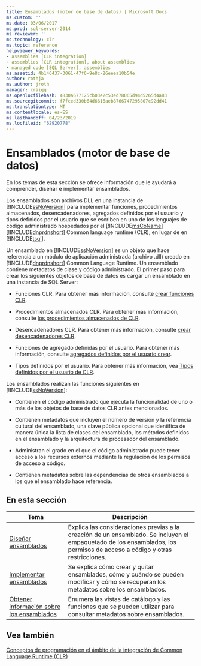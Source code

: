 ```yaml
---
title: Ensamblados (motor de base de datos) | Microsoft Docs
ms.custom: ''
ms.date: 03/06/2017
ms.prod: sql-server-2014
ms.reviewer: ''
ms.technology: clr
ms.topic: reference
helpviewer_keywords:
- assemblies [CLR integration]
- assemblies [CLR integration], about assemblies
- managed code [SQL Server], assemblies
ms.assetid: 4b146437-3061-47f6-9e8c-26eeea10b54e
author: rothja
ms.author: jroth
manager: craigg
ms.openlocfilehash: 4830a677125cb03e2c53ed78065d94d5265d4a83
ms.sourcegitcommit: f7fced330b64d6616aeb8766747295807c92dd41
ms.translationtype: MT
ms.contentlocale: es-ES
ms.lasthandoff: 04/23/2019
ms.locfileid: "62920778"
---
```

# <a name="assemblies-database-engine"></a>Ensamblados (motor de base de datos)
  En los temas de esta sección se ofrece información que le ayudará a comprender, diseñar e implementar ensamblados.  
  
 Los ensamblados son archivos DLL en una instancia de [!INCLUDE[ssNoVersion](../../../includes/ssnoversion-md.md)] para implementar funciones, procedimientos almacenados, desencadenadores, agregados definidos por el usuario y tipos definidos por el usuario que se escriben en uno de los lenguajes de código administrado hospedados por el [!INCLUDE[msCoName](../../../includes/msconame-md.md)] [!INCLUDE[dnprdnshort](../../../includes/dnprdnshort-md.md)] Common language runtime (CLR), en lugar de en [!INCLUDE[tsql](../../../includes/tsql-md.md)].  
  
 Un ensamblado en [!INCLUDE[ssNoVersion](../../../includes/ssnoversion-md.md)] es un objeto que hace referencia a un módulo de aplicación administrada (archivo .dll) creado en [!INCLUDE[dnprdnshort](../../../includes/dnprdnshort-md.md)] Common Language Runtime. Un ensamblado contiene metadatos de clase y código administrado. El primer paso para crear los siguientes objetos de base de datos es cargar un ensamblado en una instancia de SQL Server:  
  
-   Funciones CLR. Para obtener más información, consulte [crear funciones CLR](../user-defined-functions/create-clr-functions.md).  
  
-   Procedimientos almacenados CLR. Para obtener más información, consulte [los procedimientos almacenados de CLR](../../database-engine/dev-guide/clr-stored-procedures.md).  
  
-   Desencadenadores CLR. Para obtener más información, consulte [crear desencadenadores CLR](../triggers/create-clr-triggers.md).  
  
-   Funciones de agregado definidas por el usuario. Para obtener más información, consulte [agregados definidos por el usuario crear](../user-defined-functions/create-user-defined-aggregates.md).  
  
-   Tipos definidos por el usuario. Para obtener más información, vea [Tipos definidos por el usuario de CLR](../native-client/features/using-user-defined-types.md).  
  
 Los ensamblados realizan las funciones siguientes en [!INCLUDE[ssNoVersion](../../../includes/ssnoversion-md.md)]:  
  
-   Contienen el código administrado que ejecuta la funcionalidad de uno o más de los objetos de base de datos CLR antes mencionados.  
  
-   Contienen metadatos que incluyen el número de versión y la referencia cultural del ensamblado, una clave pública opcional que identifica de manera única la lista de clases del ensamblado, los métodos definidos en el ensamblado y la arquitectura de procesador del ensamblado.  
  
-   Administran el grado en el que el código administrado puede tener acceso a los recursos externos mediante la regulación de los permisos de acceso a código.  
  
-   Contienen metadatos sobre las dependencias de otros ensamblados a los que el ensamblado hace referencia.  
  
## <a name="in-this-section"></a>En esta sección  
  
|Tema|Descripción|  
|-----------|-----------------|  
|[Diseñar ensamblados](assemblies-designing.md)|Explica las consideraciones previas a la creación de un ensamblado. Se incluyen el empaquetado de los ensamblados, los permisos de acceso a código y otras restricciones.|  
|[Implementar ensamblados](assemblies-implementing.md)|Se explica cómo crear y quitar ensamblados, cómo y cuándo se pueden modificar y cómo se recuperan los metadatos sobre los ensamblados.|  
|[Obtener información sobre los ensamblados](assemblies-getting-information.md)|Enumera las vistas de catálogo y las funciones que se pueden utilizar para consultar metadatos sobre ensamblados.|  
  
## <a name="see-also"></a>Vea también  
 [Conceptos de programación en el ámbito de la integración de Common Language Runtime &#40;CLR&#41;](common-language-runtime-clr-integration-programming-concepts.md)  
  
  
